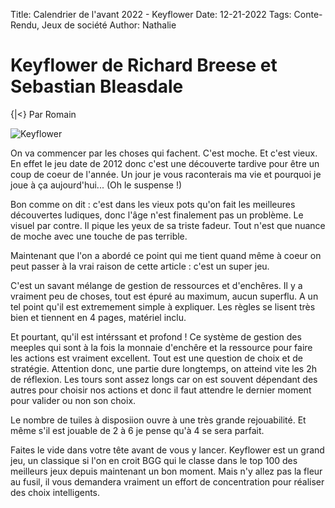 Title: Calendrier de l'avant 2022 - Keyflower
Date: 12-21-2022
Tags: Conte-Rendu, Jeux de société
Author: Nathalie

# Keyflower de Richard Breese et Sebastian Bleasdale
{|<} Par Romain

![Keyflower](https://gesellschaftsspiele.spielen.de/uploads/image/36922/53fb5f5780249.jpg)

On va commencer par les choses qui fachent. C'est moche. Et c'est vieux. En effet le jeu date de 2012 donc c'est une découverte tardive pour être un coup de coeur de l'année. Un jour je vous raconterais ma vie et pourquoi je joue à ça aujourd'hui... (Oh le suspense !)

Bon comme on dit : c'est dans les vieux pots qu'on fait les meilleures découvertes ludiques, donc l'âge n'est finalement pas un problème. Le visuel par contre. Il pique les yeux de sa triste fadeur. Tout n'est que nuance de moche avec une touche de pas terrible. 

Maintenant que l'on a abordé ce point qui me tient quand même à coeur on peut passer à la vrai raison de cette article : c'est un super jeu. 

C'est un savant mélange de gestion de ressources et d'enchêres. Il y a vraiment peu de choses, tout est épuré au maximum, aucun superflu. A un tel point qu'il est extremement simple à expliquer. Les règles se lisent très bien et tiennent en 4 pages, matériel inclu. 

Et pourtant, qu'il est intérssant et profond ! Ce système de gestion des meeples qui sont à la fois la monnaie d'enchêre et la ressource pour faire les actions est vraiment excellent. Tout est une question de choix et de stratégie. Attention donc, une partie dure longtemps, on atteind vite les 2h de réflexion. Les tours sont assez longs car on est souvent dépendant des autres pour choisir nos actions et donc il faut attendre le dernier moment pour valider ou non son choix.

Le nombre de tuiles à disposiion ouvre à une très grande rejouabilité. Et même s'il est jouable de 2 à 6 je pense qu'à 4 se sera parfait. 

Faites le vide dans votre tête avant de vous y lancer. Keyflower est un grand jeu, un classique si l'on en croit BGG qui le classe dans le top 100 des meilleurs jeux depuis maintenant un bon moment. Mais n'y allez pas la fleur au fusil, il vous demandera vraiment un effort de concentration pour réaliser des choix intelligents. 